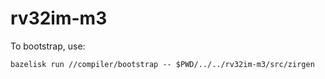 # rv32im-m3

To bootstrap, use:

```
bazelisk run //compiler/bootstrap -- $PWD/../../rv32im-m3/src/zirgen
```
